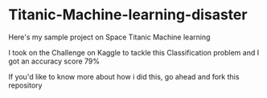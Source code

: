 # Titanic-Machine-learning-disaster
Here's my sample project on Space Titanic Machine learning

I took on the Challenge on Kaggle to tackle this Classification problem and I got an accuracy score 79%

If you'd like to know more about how i did this, go ahead and fork this repository
